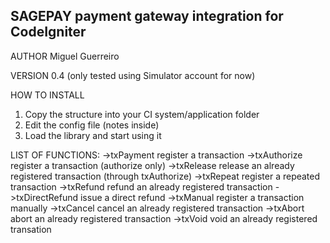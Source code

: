 SAGEPAY payment gateway integration for CodeIgniter
---

AUTHOR
Miguel Guerreiro

VERSION 0.4 (only tested using Simulator account for now)

HOW TO INSTALL
1) Copy the structure into your CI system/application folder
2) Edit the config file (notes inside)
3) Load the library and start using it

LIST OF FUNCTIONS:
  ->txPayment		register a transaction
  ->txAuthorize		register a transaction (authorize only)
  ->txRelease		release an already registered transaction (through txAuthorize)
  ->txRepeat		register a repeated transaction
  ->txRefund		refund an already registered transaction
  ->txDirectRefund	issue a direct refund
  ->txManual		register a transaction manually
  ->txCancel		cancel an already registered transaction
  ->txAbort		abort an already registered transaction
  ->txVoid		void an already registered transation
